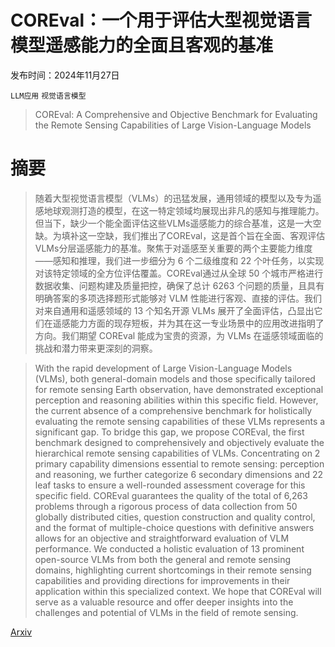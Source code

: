 # COREval：一个用于评估大型视觉语言模型遥感能力的全面且客观的基准

发布时间：2024年11月27日

`LLM应用` `视觉语言模型`

> COREval: A Comprehensive and Objective Benchmark for Evaluating the Remote Sensing Capabilities of Large Vision-Language Models

# 摘要

> 随着大型视觉语言模型（VLMs）的迅猛发展，通用领域的模型以及专为遥感地球观测打造的模型，在这一特定领域均展现出非凡的感知与推理能力。但当下，缺少一个能全面评估这些VLMs遥感能力的综合基准，这是一大空缺。为填补这一空缺，我们推出了COREval，这是首个旨在全面、客观评估VLMs分层遥感能力的基准。聚焦于对遥感至关重要的两个主要能力维度——感知和推理，我们进一步细分为 6 个二级维度和 22 个叶任务，以实现对该特定领域的全方位评估覆盖。COREval通过从全球 50 个城市严格进行数据收集、问题构建及质量把控，确保了总计 6263 个问题的质量，且具有明确答案的多项选择题形式能够对 VLM 性能进行客观、直接的评估。我们对来自通用和遥感领域的 13 个知名开源 VLMs 展开了全面评估，凸显出它们在遥感能力方面的现存短板，并为其在这一专业场景中的应用改进指明了方向。我们期望 COREval 能成为宝贵的资源，为 VLMs 在遥感领域面临的挑战和潜力带来更深刻的洞察。

> With the rapid development of Large Vision-Language Models (VLMs), both general-domain models and those specifically tailored for remote sensing Earth observation, have demonstrated exceptional perception and reasoning abilities within this specific field. However, the current absence of a comprehensive benchmark for holistically evaluating the remote sensing capabilities of these VLMs represents a significant gap. To bridge this gap, we propose COREval, the first benchmark designed to comprehensively and objectively evaluate the hierarchical remote sensing capabilities of VLMs. Concentrating on 2 primary capability dimensions essential to remote sensing: perception and reasoning, we further categorize 6 secondary dimensions and 22 leaf tasks to ensure a well-rounded assessment coverage for this specific field. COREval guarantees the quality of the total of 6,263 problems through a rigorous process of data collection from 50 globally distributed cities, question construction and quality control, and the format of multiple-choice questions with definitive answers allows for an objective and straightforward evaluation of VLM performance. We conducted a holistic evaluation of 13 prominent open-source VLMs from both the general and remote sensing domains, highlighting current shortcomings in their remote sensing capabilities and providing directions for improvements in their application within this specialized context. We hope that COREval will serve as a valuable resource and offer deeper insights into the challenges and potential of VLMs in the field of remote sensing.

[Arxiv](https://arxiv.org/abs/2411.18145)